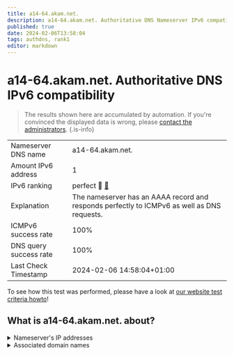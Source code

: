 ```yaml
---
title: a14-64.akam.net.
description: a14-64.akam.net. Authoritative DNS Nameserver IPv6 compatibility
published: true
date: 2024-02-06T13:58:04
tags: authdns, rank1
editor: markdown
---
```


# a14-64.akam.net. Authoritative DNS IPv6 compatibility

> The results shown here are accumulated by automation. If you're convinced the displayed data is wrong, please [contact the administrators](/howto/chat). 
{.is-info}




|   |   |
| - | - |
| Nameserver DNS name | a14-64.akam.net.
| Amount IPv6 address | 1
| IPv6 ranking | perfect :1st_place_medal: [🔗](/howto/ranking) |
| Explanation | The nameserver has an AAAA record and responds perfectly to ICMPv6 as well as DNS requests. |
| ICMPv6 success rate | 100%|
| DNS query success rate | 100% |
| Last Check Timestamp | 2024-02-06 14:58:04+01:00 |

To see how this test was performed, please have a look at [our website test criteria howto](/howto/testcriteria/authdns)!


## What is a14-64.akam.net. about?




<details>
<summary>Nameserver's IP addresses</summary>

2600:1480:1800::40

</details>



<details>
<summary>Associated domain names</summary>

weather.com

</details>
